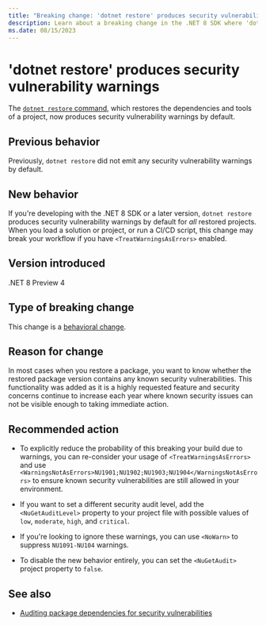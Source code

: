 ```yaml
---
title: "Breaking change: 'dotnet restore' produces security vulnerability warnings"
description: Learn about a breaking change in the .NET 8 SDK where 'dotnet restore' produces security vulnerability warnings by default.
ms.date: 08/15/2023
---
```

# 'dotnet restore' produces security vulnerability warnings

The [`dotnet restore` command](../../../tools/dotnet-restore.md), which restores the dependencies and tools of a project, now produces security vulnerability warnings by default.

## Previous behavior

Previously, `dotnet restore` did not emit any security vulnerability warnings by default.

## New behavior

If you're developing with the .NET 8 SDK or a later version, `dotnet restore` produces security vulnerability warnings by default for *all* restored projects. When you load a solution or project, or run a CI/CD script, this change may break your workflow if you have `<TreatWarningsAsErrors>` enabled.

## Version introduced

.NET 8 Preview 4

## Type of breaking change

This change is a [behavioral change](../../categories.md#behavioral-change).

## Reason for change

In most cases when you restore a package, you want to know whether the restored package version contains any known security vulnerabilities. This functionality was added as it is a highly requested feature and security concerns continue to increase each year where known security issues can not be visible enough to taking immediate action.

## Recommended action

- To explicitly reduce the probability of this breaking your build due to warnings, you can re-consider your usage of `<TreatWarningsAsErrors>` and use `<WarningsNotAsErrors>NU1901;NU1902;NU1903;NU1904</WarningsNotAsErrors>` to ensure known security vulnerabilities are still allowed in your environment.

- If you want to set a different security audit level, add the `<NuGetAuditLevel>` property to your project file with possible values of `low`, `moderate`, `high`, and `critical`.

- If you're looking to ignore these warnings, you can use `<NoWarn>` to suppress `NU1091-NU104` warnings.

- To disable the new behavior entirely, you can set the `<NuGetAudit>` project property to `false`.

## See also

- [Auditing package dependencies for security vulnerabilities](/nuget/concepts/auditing-packages)
